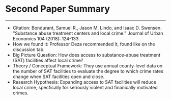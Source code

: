 # Second Paper Summary
___

- Citation: Bondurant, Samuel R., Jason M. Lindo, and Isaac D. Swensen. "Substance abuse treatment centers and local crime." Journal of Urban Economics 104 (2018): 124-133.
- How we found it: Professor Deza recommended it, found like on the discussion tab. 
- Big Picture Question: How does access to substance-abuse treatment (SAT) facilities affect local crime?
- Theory / Conceptual Framework: They use annual county-level data on the number of SAT facilities to evaluate the degree to which crime rates change when SAT facilities open and close. 
- Research Hypothesis: Expanding access to SAT facilities will reduce local crime, specfically for seriously violent and finanically motivated crimes. 
